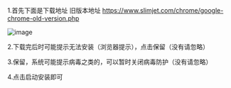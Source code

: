 1.首先下面是下载地址 旧版本地址 https://www.slimjet.com/chrome/google-chrome-old-version.php

![image](https://github.com/user-attachments/assets/6d94769c-c521-47b8-b74e-24b753f013fe)


2.下载完后时可能提示无法安装（浏览器提示），点击保留（没有请忽略）

3.保留，系统可能提示病毒之类的，可以暂时关闭病毒防护（没有请忽略）

4.点击启动安装即可
